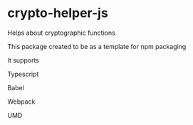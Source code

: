 # crypto-helper-js
Helps about cryptographic functions

This package created to be as a template for npm packaging

It supports

Typescript

Babel

Webpack

UMD

